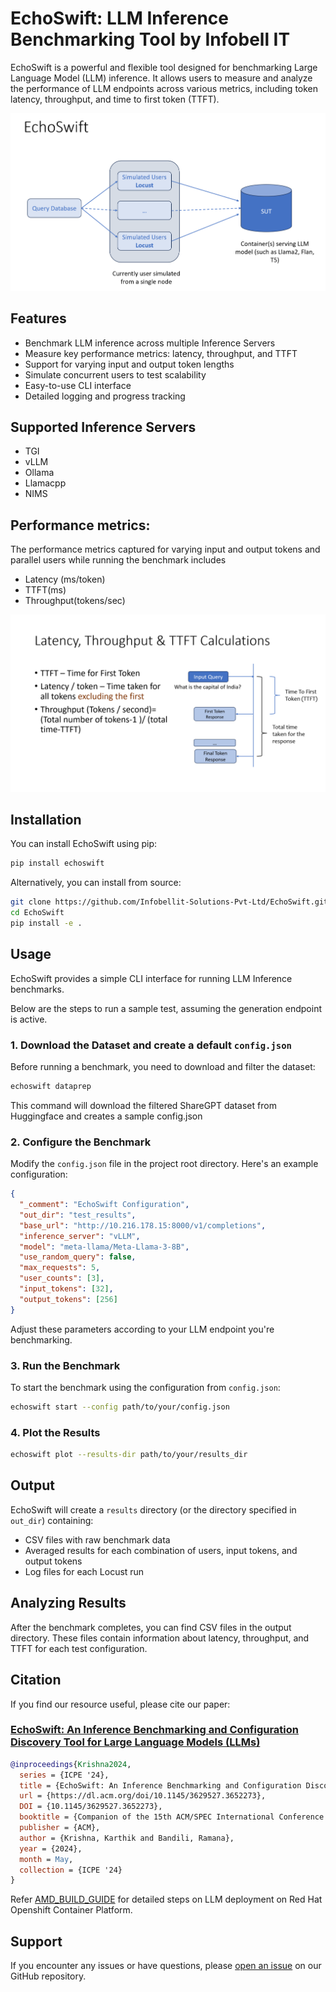 # EchoSwift: LLM Inference Benchmarking Tool by Infobell IT

EchoSwift is a powerful and flexible tool designed for benchmarking Large Language Model (LLM) inference. It allows users to measure and analyze the performance of LLM endpoints across various metrics, including token latency, throughput, and time to first token (TTFT).

![EchoSwift](images/Echoswift.png)

## Features

- Benchmark LLM inference across multiple Inference Servers
- Measure key performance metrics: latency, throughput, and TTFT
- Support for varying input and output token lengths
- Simulate concurrent users to test scalability
- Easy-to-use CLI interface
- Detailed logging and progress tracking

## Supported Inference Servers
  - TGI
  - vLLM
  - Ollama
  - Llamacpp
  - NIMS

## Performance metrics:

The performance metrics captured for varying input and output tokens and parallel users while running the benchmark includes 
- Latency (ms/token)
- TTFT(ms)
- Throughput(tokens/sec) 

![metrics](images/metric.png)

## Installation

You can install EchoSwift using pip:

```bash
pip install echoswift
```

Alternatively, you can install from source:

```bash
git clone https://github.com/Infobellit-Solutions-Pvt-Ltd/EchoSwift.git
cd EchoSwift
pip install -e .
```

## Usage

EchoSwift provides a simple CLI interface for running LLM Inference benchmarks.

Below are the steps to run a sample test, assuming the generation endpoint is active.

### 1. Download the Dataset and create a default `config.json`

Before running a benchmark, you need to download and filter the dataset:

```bash
echoswift dataprep
```

This command will download the filtered ShareGPT dataset from Huggingface and creates a sample config.json

### 2. Configure the Benchmark

Modify the `config.json` file in the project root directory. Here's an example configuration:

```json
{
  "_comment": "EchoSwift Configuration",
  "out_dir": "test_results",
  "base_url": "http://10.216.178.15:8000/v1/completions",
  "inference_server": "vLLM",
  "model": "meta-llama/Meta-Llama-3-8B",
  "use_random_query": false,
  "max_requests": 5,
  "user_counts": [3],
  "input_tokens": [32],
  "output_tokens": [256]
}
```

Adjust these parameters according to your LLM endpoint you're benchmarking.

### 3. Run the Benchmark

To start the benchmark using the configuration from `config.json`:

```bash
echoswift start --config path/to/your/config.json
```

### 4. Plot the Results

```bash
echoswift plot --results-dir path/to/your/results_dir
```
## Output

EchoSwift will create a `results` directory (or the directory specified in `out_dir`) containing:

- CSV files with raw benchmark data
- Averaged results for each combination of users, input tokens, and output tokens
- Log files for each Locust run

## Analyzing Results

After the benchmark completes, you can find CSV files in the output directory. These files contain information about latency, throughput, and TTFT for each test configuration.

## Citation

If you find our resource useful, please cite our paper:

### [EchoSwift: An Inference Benchmarking and Configuration Discovery Tool for Large Language Models (LLMs)](https://dl.acm.org/doi/10.1145/3629527.3652273)

```bibtex
@inproceedings{Krishna2024,
  series = {ICPE '24},
  title = {EchoSwift: An Inference Benchmarking and Configuration Discovery Tool for Large Language Models (LLMs)},
  url = {https://dl.acm.org/doi/10.1145/3629527.3652273},
  DOI = {10.1145/3629527.3652273},
  booktitle = {Companion of the 15th ACM/SPEC International Conference on Performance Engineering},
  publisher = {ACM},
  author = {Krishna, Karthik and Bandili, Ramana},
  year = {2024},
  month = May,
  collection = {ICPE '24}
}
```
Refer [AMD_BUILD_GUIDE](https://www.amd.com/content/dam/amd/en/documents/epyc-technical-docs/user-guides/58669-amd-epyc-9004-ug-openshift.pdf) for detailed steps on LLM deployment on Red Hat Openshift Container Platform.

## Support

If you encounter any issues or have questions, please [open an issue](https://github.com/yourusername/echoswift/issues) on our GitHub repository.
